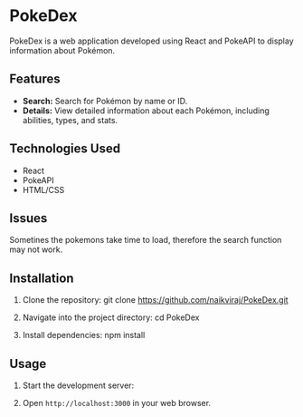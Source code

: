 # PokeDex

PokeDex is a web application developed using React and PokeAPI to display information about Pokémon.

## Features

- **Search:** Search for Pokémon by name or ID.
- **Details:** View detailed information about each Pokémon, including abilities, types, and stats.

## Technologies Used

- React
- PokeAPI
- HTML/CSS

## Issues 
   Sometines the pokemons take time to load, therefore the search function may not work.

## Installation

1. Clone the repository:
   git clone https://github.com/naikviraj/PokeDex.git

2. Navigate into the project directory:
   cd PokeDex
   
4. Install dependencies:
   npm install


## Usage

1. Start the development server:

2. Open `http://localhost:3000` in your web browser.

      
